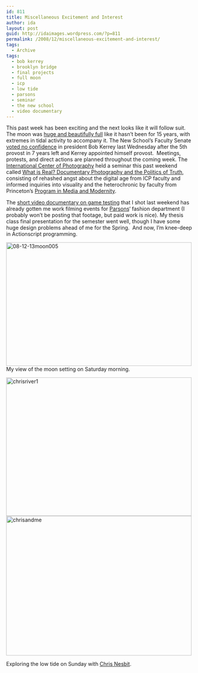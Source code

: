 ```yaml
---
id: 811
title: Miscellaneous Excitement and Interest
author: ida
layout: post
guid: http://idaimages.wordpress.com/?p=811
permalink: /2008/12/miscellaneous-excitement-and-interest/
tags:
  - Archive
tags:
  - bob kerrey
  - brooklyn bridge
  - final projects
  - full moon
  - icp
  - low tide
  - parsons
  - seminar
  - the new school
  - video documentary
---
```

This past week has been exciting and the next looks like it will follow suit. The moon was [huge and beautifully full][1] like it hasn’t been for 15 years, with extremes in tidal activity to accompany it. The New School’s Faculty Senate [voted no confidence][2] in president Bob Kerrey last Wednesday after the 5th provost in 7 years left and Kerrey appointed himself provost.  Meetings, protests, and direct actions are planned throughout the coming week. The [International Center of Photography][3] held a seminar this past weekend called [What is Real? Documentary Photography and the Politics of Truth][4], consisting of rehashed angst about the digital age from ICP faculty and informed inquiries into visuality and the heterochronic by faculty from Princeton’s [Program in Media and Modernity][5].

The [short video documentary on game testing][6] that I shot last weekend has already gotten me work filming events for [Parsons][7]&#8216; fashion department (I probably won&#8217;t be posting that footage, but paid work is nice). My thesis class final presentation for the semester went well, though I have some huge design problems ahead of me for the Spring.  And now, I’m knee-deep in Actionscript programming.

<img class="aligncenter size-full wp-image-812" title="08-12-13moon005" src="http://idaimages.files.wordpress.com/2008/12/08-12-13moon005.jpg" alt="08-12-13moon005" width="500" height="333" />My view of the moon setting on Saturday morning.

<img class="aligncenter size-full wp-image-814" title="chrisriver1" src="http://idaimages.files.wordpress.com/2008/12/chrisriver1.jpg" alt="chrisriver1" width="500" height="373" />

<img class="aligncenter size-full wp-image-817" title="chrisandme" src="http://idaimages.files.wordpress.com/2008/12/chrisandme.jpg" alt="chrisandme" width="500" height="376" />

Exploring the low tide on Sunday with [Chris Nesbit][8].

 [1]: http://news.nationalgeographic.com/news/2008/12/081212-full-moon-biggest.html
 [2]: http://www.nytimes.com/2008/12/11/nyregion/11kerrey.html?scp=1&sq=kerrey&st=cse
 [3]: http://www.icp.org/
 [4]: http://artblart.wordpress.com/2008/11/27/conference-what-is-real-photography-and-the-politics-of-truth-at-the-international-center-of-photography/
 [5]: http://web.princeton.edu/sites/mandm/
 [6]: http://uncommonplaces.com/2008/12/09/play-tech-mfa-video-game-testing/
 [7]: http://parsons.edu/
 [8]: http://www.christophernesbit.com/